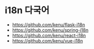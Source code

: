 # i18n 다국어

- https://github.com/kenu/flask-i18n
- https://github.com/kenu/spring-i18n
- https://github.com/kenu/react-i18n
- https://github.com/kenu/vue-i18n
